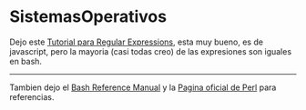 # SistemasOperativos

Dejo este <a href="http://regexone.com/">Tutorial para Regular Expressions</a>, esta muy bueno, es de javascript, 
pero la mayoria (casi todas creo) de las expresiones son iguales en bash.<br><hr>

Tambien dejo el <a href="www.gnu.org/software/bash/manual/bash.html">Bash Reference Manual</a> y la 
<a href="http://perldoc.perl.org/">Pagina oficial de Perl</a> para referencias.
